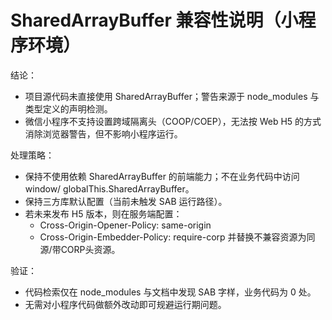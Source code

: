 # SharedArrayBuffer 兼容性说明（小程序环境）

结论：
- 项目源代码未直接使用 SharedArrayBuffer；警告来源于 node_modules 与类型定义的声明检测。
- 微信小程序不支持设置跨域隔离头（COOP/COEP），无法按 Web H5 的方式消除浏览器警告，但不影响小程序运行。

处理策略：
- 保持不使用依赖 SharedArrayBuffer 的前端能力；不在业务代码中访问 window/ globalThis.SharedArrayBuffer。
- 保持三方库默认配置（当前未触发 SAB 运行路径）。
- 若未来发布 H5 版本，则在服务端配置：
  - Cross-Origin-Opener-Policy: same-origin
  - Cross-Origin-Embedder-Policy: require-corp
  并替换不兼容资源为同源/带CORP头资源。

验证：
- 代码检索仅在 node_modules 与文档中发现 SAB 字样，业务代码为 0 处。
- 无需对小程序代码做额外改动即可规避运行期问题。